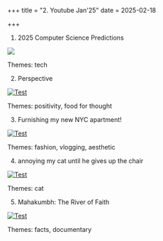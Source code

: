 +++
title = "2. Youtube Jan'25"
date = 2025-02-18

+++

1. 2025 Computer Science Predictions

[![](https://img.youtube.com/vi/3xcwoWF5H1A/0.jpg)](https://www.youtube.com/watch?v=3xcwoWF5H1A)

   Themes: tech

2. Perspective

[![Test](https://img.youtube.com/vi/5ooCeoh6608/0.jpg)](https://www.youtube.com/watch?v=5ooCeoh6608)

Themes: positivity, food for thought

3. Furnishing my new NYC apartment!


[![Test](https://img.youtube.com/vi/T2Aqzk0RGJ8/0.jpg)](https://www.youtube.com/watch?v=T2Aqzk0RGJ8)

Themes: fashion, vlogging, aesthetic

4. annoying my cat until he gives up the chair

[![Test](https://img.youtube.com/vi/ttqTgM7Vsco/0.jpg)](https://www.youtube.com/watch?v=ttqTgM7Vsco)

Themes: cat

5. Mahakumbh: The River of Faith

[![Test](https://img.youtube.com/vi/-i5QuJDAb7Y/0.jpg)](https://www.youtube.com/watch?v=-i5QuJDAb7Y)

Themes: facts, documentary